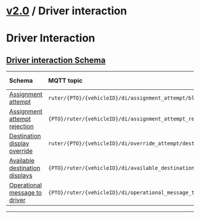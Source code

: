 # [v2.0](../../README.md) / Driver interaction 
 
# Driver Interaction 
 ## [Driver interaction Schema](README.md) 
 
Schema                                | MQTT topic                                                               | Produced by | Consumed by 
| :---------------------------------- | :----------------------------------------------------------------------- | ----------- | -------- |
[Assignment attempt](assignment-attempt.md) | ```ruter/{PTO}/{vehicleID}/di/assignment_attempt/block```  | vehicle | ruter-bo
[Assignment attempt rejection](assignment-attempt-rejection.md) | ```{PTO}/ruter/{vehicleID}/di/assignment_attempt_rejection/block```  | ruter-bo | vehicle-avms
[Destination display override](destination-display-override.md) | ```ruter/{PTO}/{vehicleID}/di/override_attempt/destination_display```  | vehicle | ruter-dpi
[Available destination displays](available-destination-displays.md) | ```{PTO}/ruter/{vehicleID}/di/available_destination_displays```  | ruter-bo | vehicle-avms
[Operational message to driver](operational-message-to-driver.md) | ```{PTO}/ruter/{vehicleID}/di/operational_message_to_driver```  | ruter-bo | vehicle-madt

 --- 

